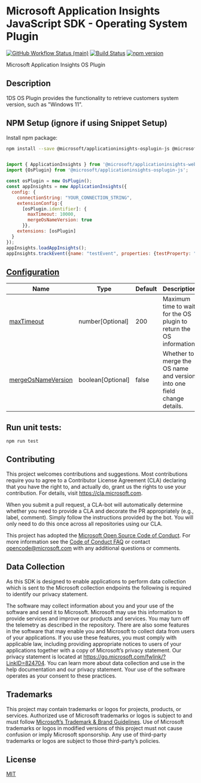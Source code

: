# Microsoft Application Insights JavaScript SDK - Operating System Plugin

[![GitHub Workflow Status (main)](https://img.shields.io/github/actions/workflow/status/microsoft/ApplicationInsights-JS/ci.yml?branch=main)](https://github.com/microsoft/ApplicationInsights-JS/tree/main)
[![Build Status](https://dev.azure.com/mseng/AppInsights/_apis/build/status%2FAppInsights%20-%20DevTools%2F1DS%20JavaScript%20SDK%20web%20SKU%20(main%3B%20master)?branchName=main)](https://dev.azure.com/mseng/AppInsights/_build/latest?definitionId=8184&branchName=main)
[![npm version](https://badge.fury.io/js/%40microsoft%2Fapplicationinsights-osplugin-js.svg)](https://badge.fury.io/js/%40microsoft%2Fapplicationinsights-osplugin-js)

Microsoft Application Insights OS Plugin

## Description
1DS OS Plugin provides the functionality to retrieve customers system version, such as "Windows 11".

## NPM Setup (ignore if using Snippet Setup)

Install npm package:

```bash
npm install --save @microsoft/applicationinsights-osplugin-js @microsoft/applicationinsights-web
```

```js

import { ApplicationInsights } from '@microsoft/applicationinsights-web';
import {OsPlugin} from '@microsoft/applicationinsights-osplugin-js';

const osPlugin = new OsPlugin();
const appInsights = new ApplicationInsights({
  config: {
    connectionString: "YOUR_CONNECTION_STRING",
    extensionConfig:{
      [osPlugin.identifier]: {
        maxTimeout: 10000,
        mergeOsNameVersion: true
      }},
    extensions: [osPlugin]
  }
});
appInsights.loadAppInsights();
appInsights.trackEvent({name: "testEvent", properties: {testProperty: "testValue"}});

```
## [Configuration](https://microsoft.github.io/ApplicationInsights-JS/webSdk/interfaces/IOSPluginConfiguration.html)

| Name | Type | Default | Description |
|------|------|---------|-------------|
| [maxTimeout](https://microsoft.github.io/ApplicationInsights-JS/webSdk/interfaces/IOSPluginConfiguration.html#maxTimeout) | number[Optional]| 200 | Maximum time to wait for the OS plugin to return the OS information |
| [mergeOsNameVersion](https://microsoft.github.io/ApplicationInsights-JS/webSdk/interfaces/IOSPluginConfiguration.html#mergeOsNameVersion) | boolean[Optional] | false | Whether to merge the OS name and version into one field change details. |


## Run unit tests:
```
npm run test
```

## Contributing

This project welcomes contributions and suggestions. Most contributions require you to
agree to a Contributor License Agreement (CLA) declaring that you have the right to,
and actually do, grant us the rights to use your contribution. For details, visit
https://cla.microsoft.com.

When you submit a pull request, a CLA-bot will automatically determine whether you need
to provide a CLA and decorate the PR appropriately (e.g., label, comment). Simply follow the
instructions provided by the bot. You will only need to do this once across all repositories using our CLA.

This project has adopted the [Microsoft Open Source Code of Conduct](https://opensource.microsoft.com/codeofconduct/).
For more information see the [Code of Conduct FAQ](https://opensource.microsoft.com/codeofconduct/faq/)
or contact [opencode@microsoft.com](mailto:opencode@microsoft.com) with any additional questions or comments.

## Data Collection

As this SDK is designed to enable applications to perform data collection which is sent to the Microsoft collection endpoints the following is required to identify our privacy statement.

The software may collect information about you and your use of the software and send it to Microsoft. Microsoft may use this information to provide services and improve our products and services. You may turn off the telemetry as described in the repository. There are also some features in the software that may enable you and Microsoft to collect data from users of your applications. If you use these features, you must comply with applicable law, including providing appropriate notices to users of your applications together with a copy of Microsoft’s privacy statement. Our privacy statement is located at https://go.microsoft.com/fwlink/?LinkID=824704. You can learn more about data collection and use in the help documentation and our privacy statement. Your use of the software operates as your consent to these practices.

## Trademarks

This project may contain trademarks or logos for projects, products, or services. Authorized use of Microsoft trademarks or logos is subject to and must follow [Microsoft’s Trademark & Brand Guidelines](https://www.microsoft.com/en-us/legal/intellectualproperty/trademarks/usage/general). Use of Microsoft trademarks or logos in modified versions of this project must not cause confusion or imply Microsoft sponsorship. Any use of third-party trademarks or logos are subject to those third-party’s policies.

## License

[MIT](LICENSE)